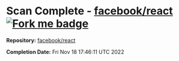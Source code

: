 # Scan Complete - [facebook/react](https://github.com/facebook/react) [![Fork me badge](https://img.shields.io/badge/fork-repo-blue)](https://github.com/facebook/react/fork)

**Repository:** [facebook/react](https://github.com/facebook/react)

**Completion Date:** Fri Nov 18 17:46:11 UTC 2022

